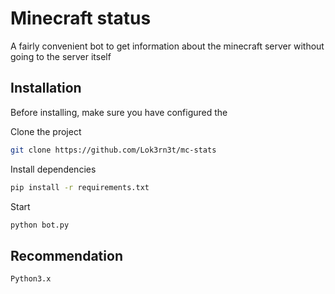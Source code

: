 
# Minecraft status

A fairly convenient bot to get information about the minecraft server without going to the server itself


## Installation
Before installing, make sure you have configured the 

Clone the project
```bash
git clone https://github.com/Lok3rn3t/mc-stats
```
Install dependencies
```bash
pip install -r requirements.txt
```
Start
```bash
python bot.py
```

## Recommendation
```bash
Python3.x
```

